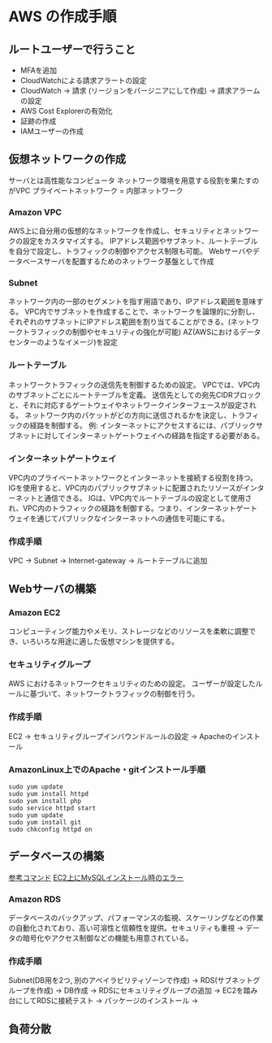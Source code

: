 # AWS の作成手順
## ルートユーザーで行うこと
- MFAを追加
- CloudWatchによる請求アラートの設定
- CloudWatch -> 請求 (リージョンをバージニアにして作成) -> 請求アラームの設定
- AWS Cost Explorerの有効化
- 証跡の作成
- IAMユーザーの作成

## 仮想ネットワークの作成
サーバとは高性能なコンピュータ
ネットワーク環境を用意する役割を果たすのがVPC
プライベートネットワーク = 内部ネットワーク

### Amazon VPC
AWS上に自分用の仮想的なネットワークを作成し、セキュリティとネットワークの設定をカスタマイズする。
IPアドレス範囲やサブネット、ルートテーブルを自分で設定し、トラフィックの制御やアクセス制限も可能。
Webサーバやデータベースサーバを配置するためのネットワーク基盤として作成

### Subnet
ネットワーク内の一部のセグメントを指す用語であり、IPアドレス範囲を意味する。
VPC内でサブネットを作成することで、ネットワークを論理的に分割し、それぞれのサブネットにIPアドレス範囲を割り当てることができる。(ネットワークトラフィックの制御やセキュリティの強化が可能)
AZ(AWSにおけるデータセンターのようなイメージ)を設定

### ルートテーブル
ネットワークトラフィックの送信先を制御するための設定。
VPCでは、VPC内のサブネットごとにルートテーブルを定義。
送信先としての宛先CIDRブロックと、それに対応するゲートウェイやネットワークインターフェースが設定される。
ネットワーク内のパケットがどの方向に送信されるかを決定し、トラフィックの経路を制御する。
例: インターネットにアクセスするには、パブリックサブネットに対してインターネットゲートウェイへの経路を指定する必要がある。

### インターネットゲートウェイ
VPC内のプライベートネットワークとインターネットを接続する役割を持つ。
IGを使用すると、VPC内のパブリックサブネットに配置されたリソースがインターネットと通信できる。
IGは、VPC内でルートテーブルの設定として使用され、VPC内のトラフィックの経路を制御する。つまり、インターネットゲートウェイを通じてパブリックなインターネットへの通信を可能にする。

### 作成手順
VPC -> Subnet -> Internet-gateway -> ルートテーブルに追加


## Webサーバの構築

### Amazon EC2
コンピューティング能力やメモリ、ストレージなどのリソースを柔軟に調整でき、いろいろな用途に適した仮想マシンを提供する。

### セキュリティグループ
AWS におけるネットワークセキュリティのための設定。
ユーザーが設定したルールに基づいて、ネットワークトラフィックの制御を行う。

### 作成手順
EC2 -> セキュリティグループインバウンドルールの設定 -> Apacheのインストール

### AmazonLinux上でのApache・gitインストール手順
```
sudo yum update
sudo yum install httpd
sudo yum install php
sudo service httpd start
sudo yum update
sudo yum install git
sudo chkconfig httpd on
```

## データベースの構築
[参考コマンド](https://github.com/CloudTechOrg/book-publish-web-application/blob/main/commands/chapter6.md)
[EC2上にMySQLインストール時のエラー]()
### Amazon RDS
データベースのバックアップ、パフォーマンスの監視、スケーリングなどの作業の自動化されており、高い可溶性と信頼性を提供。セキュリティも重視 -> データの暗号化やアクセス制御などの機能も用意されている。

### 作成手順
Subnet(DB用を2つ, 別のアベイラビリティゾーンで作成) -> RDS(サブネットグループを作成) -> DB作成 -> RDSにセキュリティグループの追加 -> EC2を踏み台にしてRDSに接続テスト -> パッケージのインストール -> 

## 負荷分散

